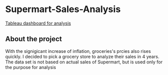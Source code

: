 # Supermart-Sales-Analysis
[Tableau dashboard for analysis](https://public.tableau.com/app/profile/hannah.pham.analysis/viz/SupermartGrocerySales_16739374564640/Dashboard1)

## About the project
With the signigicant increase of inflation, groceries's prcies also rises quickly. I decided to pick a grocery store to analyze their sales in 4 years. The data set is not based on actual sales of Supermart, but is used only for the purpose for analysis 
